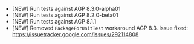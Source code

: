 - [NEW] Run tests against AGP 8.3.0-alpha01
- [NEW] Run tests against AGP 8.2.0-beta01
- [NEW] Run tests against AGP 8.1.1
- [NEW] Removed `PackageForUnitTest` workaround AGP 8.3. Issue fixed: https://issuetracker.google.com/issues/292114808

